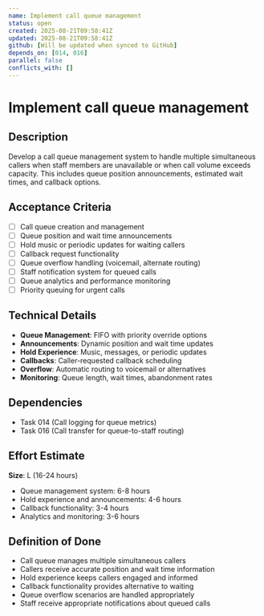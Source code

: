 ```yaml
---
name: Implement call queue management
status: open
created: 2025-08-21T09:58:41Z
updated: 2025-08-21T09:58:41Z
github: [Will be updated when synced to GitHub]
depends_on: [014, 016]
parallel: false
conflicts_with: []
---
```


# Implement call queue management

## Description
Develop a call queue management system to handle multiple simultaneous callers when staff members are unavailable or when call volume exceeds capacity. This includes queue position announcements, estimated wait times, and callback options.

## Acceptance Criteria
- [ ] Call queue creation and management
- [ ] Queue position and wait time announcements
- [ ] Hold music or periodic updates for waiting callers
- [ ] Callback request functionality
- [ ] Queue overflow handling (voicemail, alternate routing)
- [ ] Staff notification system for queued calls
- [ ] Queue analytics and performance monitoring
- [ ] Priority queuing for urgent calls

## Technical Details
- **Queue Management**: FIFO with priority override options
- **Announcements**: Dynamic position and wait time updates
- **Hold Experience**: Music, messages, or periodic updates
- **Callbacks**: Caller-requested callback scheduling
- **Overflow**: Automatic routing to voicemail or alternatives
- **Monitoring**: Queue length, wait times, abandonment rates

## Dependencies
- Task 014 (Call logging for queue metrics)
- Task 016 (Call transfer for queue-to-staff routing)

## Effort Estimate
**Size**: L (16-24 hours)
- Queue management system: 6-8 hours
- Hold experience and announcements: 4-6 hours
- Callback functionality: 3-4 hours
- Analytics and monitoring: 3-6 hours

## Definition of Done
- Call queue manages multiple simultaneous callers
- Callers receive accurate position and wait time information
- Hold experience keeps callers engaged and informed
- Callback functionality provides alternative to waiting
- Queue overflow scenarios are handled appropriately
- Staff receive appropriate notifications about queued calls